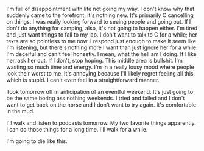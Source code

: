 I'm full of disappointment with life not going my way. I don't know why that suddenly came to the forefront; it's nothing new. It's primarily C cancelling on things. I was really looking forward to seeing people and going out. If I don't do anything for camping, also, it's not going to happen either. I'm tired and just want things to fall to my lap. I don't want to talk to C for a while; her texts are so pointless to me now. I respond just enough to make it seem like I'm listening, but there's nothing more I want than just ignore her for a while. I'm deceiful and can't feel honestly. I mean, what the hell am I doing. If I like her, ask her out. If I don't, stop hoping. This middle area is bullshit. I'm wasting so much time and energy. I'm in a really lousy mood where people look their worst to me. It's annoying because I'll likely regret feeling all this, which is stupid. I can't even feel in a straightforward manner.

Took tomorrow off in anticipation of an eventful weekend. It's just going to be the same boring ass nothing weekends. I tried and failed and I don't want to get back on the horse and I don't want to try again. It's comfortable in the mud.

I'll walk and listen to podcasts tomorrow. My two favorite things apparently. I can do those things for a long time. I'll walk for a while.

I'm going to die like this.
